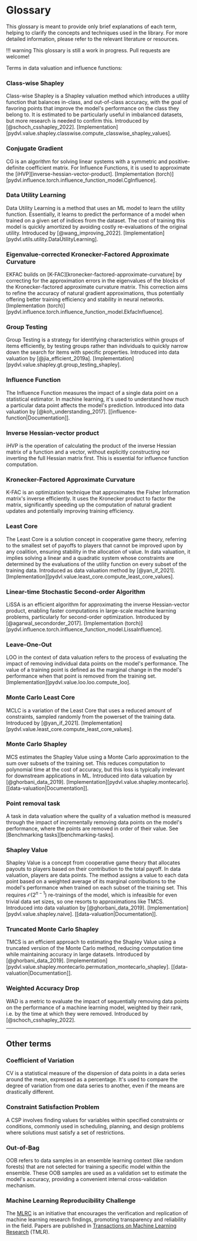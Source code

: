 # Glossary

This glossary is meant to provide only brief explanations of each term, helping
to clarify the concepts and techniques used in the library. For more detailed
information, please refer to the relevant literature or resources.

!!! warning
    This glossary is still a work in progress. Pull requests are welcome!

Terms in data valuation and influence functions:

### Class-wise Shapley

Class-wise Shapley is a Shapley valuation method which introduces a utility
function that balances in-class, and out-of-class accuracy, with the goal of
favoring points that improve the model's performance on the class they belong
to. It is estimated to be particularly useful in imbalanced datasets, but more
research is needed to confirm this.
Introduced by [@schoch_csshapley_2022].
[Implementation][pydvl.value.shapley.classwise.compute_classwise_shapley_values].

### Conjugate Gradient

CG is an algorithm for solving linear systems with a symmetric and
positive-definite coefficient matrix. For Influence Functions, it is used to
approximate the [iHVP][inverse-hessian-vector-product].
[Implementation (torch)][pydvl.influence.torch.influence_function_model.CgInfluence].


### Data Utility Learning

Data Utility Learning is a method that uses an ML model to learn the utility
function. Essentially, it learns to predict the performance of a model when
trained on a given set of indices from the dataset. The cost of training this
model is quickly amortized by avoiding costly re-evaluations of the original
utility.
Introduced by [@wang_improving_2022].
[Implementation][pydvl.utils.utility.DataUtilityLearning].

### Eigenvalue-corrected Kronecker-Factored Approximate Curvature

EKFAC builds on [K-FAC][kronecker-factored-approximate-curvature] by correcting
for the approximation errors in the eigenvalues of the blocks of the
Kronecker-factored approximate curvature matrix. This correction aims to refine
the accuracy of natural gradient approximations, thus potentially offering
better training efficiency and stability in neural networks.
[Implementation (torch)][pydvl.influence.torch.influence_function_model.EkfacInfluence].

### Group Testing

Group Testing is a strategy for identifying characteristics within groups of
items efficiently, by testing groups rather than individuals to quickly narrow
down the search for items with specific properties.
Introduced into data valuation by [@jia_efficient_2019a].
[Implementation][pydvl.value.shapley.gt.group_testing_shapley].

### Influence Function

The Influence Function measures the impact of a single data point on a
statistical estimator. In machine learning, it's used to understand how much a
particular data point affects the model's prediction.
Introduced into data valuation by [@koh_understanding_2017].
[[influence-function|Documentation]].

### Inverse Hessian-vector product

iHVP is the operation of calculating the product of the inverse Hessian matrix
of a function and a vector, without explicitly constructing nor inverting the
full Hessian matrix first. This is essential for influence function computation.

### Kronecker-Factored Approximate Curvature

K-FAC is an optimization technique that approximates the Fisher Information
matrix's inverse efficiently. It uses the Kronecker product to factor the
matrix, significantly speeding up the computation of natural gradient updates
and potentially improving training efficiency.

### Least Core

The Least Core is a solution concept in cooperative game theory, referring to
the smallest set of payoffs to players that cannot be improved upon by any
coalition, ensuring stability in the allocation of value. In data valuation,
it implies solving a linear and a quadratic system whose constraints are
determined by the evaluations of the utility function on every subset of the
training data.
Introduced as data valuation method by [@yan_if_2021].
[Implementation][pydvl.value.least_core.compute_least_core_values].

### Linear-time Stochastic Second-order Algorithm

LiSSA is an efficient algorithm for approximating the inverse Hessian-vector
product, enabling faster computations in large-scale machine learning
problems, particularly for second-order optimization.
Introduced by [@agarwal_secondorder_2017].
[Implementation (torch)][pydvl.influence.torch.influence_function_model.LissaInfluence].

### Leave-One-Out

LOO in the context of data valuation refers to the process of evaluating the
impact of removing individual data points on the model's performance. The
value of a training point is defined as the marginal change in the model's
performance when that point is removed from the training set.
[Implementation][pydvl.value.loo.loo.compute_loo].

### Monte Carlo Least Core

MCLC is a variation of the Least Core that uses a reduced amount of
constraints, sampled randomly from the powerset of the training data.
Introduced by [@yan_if_2021].
[Implementation][pydvl.value.least_core.compute_least_core_values].

### Monte Carlo Shapley

MCS estimates the Shapley Value using a Monte Carlo approximation to the sum
over subsets of the training set. This reduces computation to polynomial time
at the cost of accuracy, but this loss is typically irrelevant for downstream
applications in ML.
Introduced into data valuation by [@ghorbani_data_2019].
[Implementation][pydvl.value.shapley.montecarlo].
[[data-valuation|Documentation]].

### Point removal task

A task in data valuation where the quality of a valuation method is measured
through the impact of incrementally removing data points on the model's
performance, where the points are removed in order of their value. See
[Benchmarking tasks][benchmarking-tasks].


### Shapley Value

Shapley Value is a concept from cooperative game theory that allocates payouts
to players based on their contribution to the total payoff. In data valuation,
players are data points. The method assigns a value to each data point based
on a weighted average of its marginal contributions to the model's performance 
when trained on each subset of the training set. This requires
$\mathcal{O}(2^{n-1})$ re-trainings of the model, which is infeasible for even
trivial data set sizes, so one resorts to approximations like TMCS.
Introduced into data valuation by [@ghorbani_data_2019].
[Implementation][pydvl.value.shapley.naive].
[[data-valuation|Documentation]].

### Truncated Monte Carlo Shapley

TMCS is an efficient approach to estimating the Shapley Value using a
truncated version of the Monte Carlo method, reducing computation time while
maintaining accuracy in large datasets.
Introduced by [@ghorbani_data_2019].
[Implementation][pydvl.value.shapley.montecarlo.permutation_montecarlo_shapley].
[[data-valuation|Documentation]].

### Weighted Accuracy Drop

WAD is a metric to evaluate the impact of sequentially removing data points on
the performance of a machine learning model, weighted by their rank, i.e. by the
time at which they were removed.
Introduced by [@schoch_csshapley_2022].

---

## Other terms

### Coefficient of Variation

CV is a statistical measure of the dispersion of data points in a data series
around the mean, expressed as a percentage. It's used to compare the degree of
variation from one data series to another, even if the means are drastically
different.


### Constraint Satisfaction Problem

A CSP involves finding values for variables within specified constraints or
conditions, commonly used in scheduling, planning, and design problems where
solutions must satisfy a set of restrictions.

### Out-of-Bag

OOB refers to data samples in an ensemble learning context (like random forests)
that are not selected for training a specific model within the ensemble. These
OOB samples are used as a validation set to estimate the model's accuracy,
providing a convenient internal cross-validation mechanism.

### Machine Learning Reproducibility Challenge

The [MLRC](https://reproml.org/) is an initiative that encourages the
verification and replication of machine learning research findings, promoting
transparency and reliability in the field. Papers are published in
[Transactions on Machine Learning Research](https://jmlr.org/tmlr/) (TMLR).
